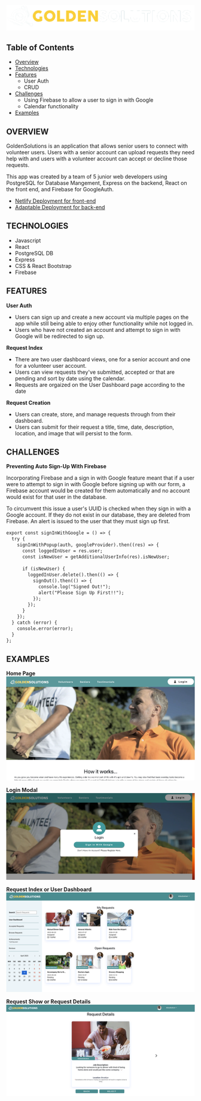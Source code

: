 ![logo](front-end/public/images/logoGS.png)

## Table of Contents

- [Overview](#overview)
- [Technologies](#technologies)
- [Features](#features)
    - User Auth
    - CRUD
- [Challenges](#challenges)
    - Using Firebase to allow a user to sign in with Google
    - Calendar functionality
- [Examples](#examples)

## OVERVIEW

GoldenSolutions is an application that allows senior users to connect with volunteer users. Users with a senior account can upload requests they need help with and users with a volunteer account can accept or decline those requests. 

This app was created by a team of 5 junior web developers using PostgreSQL for Database Mangement, Express on the backend, React on the front end, and Firebase for GoogleAuth.

- [Netlify Deployment for front-end](https://mygoldensolutions.netlify.app/)
- [Adaptable Deployment for back-end](https://adaptable.io/app/dashboard#)

## TECHNOLOGIES

- Javascript
- React
- PostgreSQL DB
- Express
- CSS & React Bootstrap
- Firebase

## FEATURES

**User Auth**

- Users can sign up and create a new account via multiple pages on the app while still being able to enjoy other functionality while not logged in.
- Users who have not created an account and attempt to sign in with Google will be redirected to sign up.

**Request Index**

- There are two user dashboard views, one for a senior account and one for a volunteer user account. 
- Users can view requests they've submitted, accepted or that are pending and sort by date using the calendar. 
- Requests are orgaized on the User Dashboard page according to the date

**Request Creation**

- Users can create, store, and manage requests through from their dashboard.
- Users can submit for their request a title, time, date, description, location, and image that will persist to the form.

## CHALLENGES

**Preventing Auto Sign-Up With Firebase**

Incorporating Firebase and a sign in with Google feature meant that if a user were to attempt to sign in with Google before signing up with our form, a Firebase account would be created for them automatically and no account would exist for that user in the database. 

To circumvent this issue a user's UUID is checked when they sign in with a Google account. If they do not exist in our database, they are deleted from Firebase. An alert is issued to the user that they must sign up first. 

```
export const signInWithGoogle = () => {
  try {
    signInWithPopup(auth, googleProvider).then((res) => {
      const loggedInUser = res.user;
      const isNewUser = getAdditionalUserInfo(res).isNewUser;

      if (isNewUser) {
        loggedInUser.delete().then(() => {
          signOut().then(() => {
            console.log("Signed Out!");
            alert("Please Sign Up First!!");
          });
        });
      }
    });
  } catch (error) {
    console.error(error);
  }
};
```

## EXAMPLES

**Home Page**
![homePage](front-end/public/images/HomePage.png)

**Login Modal**
![loginModal](front-end/public/images/LoginModal.png)

 **Request Index or User Dashboard**
![requestIndex](front-end/public/images/userDashboard.png)

**Request Show or Request Details**
![requestShow](front-end/public/images/RequestDetails.png)
